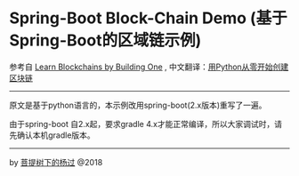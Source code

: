 # Spring-Boot Block-Chain Demo (基于Spring-Boot的区域链示例)


参考自 [Learn Blockchains by Building One](https://hackernoon.com/learn-blockchains-by-building-one-117428612f46 "Title") , 中文翻译：[用Python从零开始创建区块链](https://www.cnblogs.com/tinyxiong/p/7761026.html)

--- 
 
原文是基于python语言的，本示例改用spring-boot(2.x版本)重写了一遍。

由于spring-boot 自2.x起，要求gradle 4.x才能正常编译，所以大家调试时，请先确认本机gradle版本。


---

by [菩提树下的杨过](http://yjmyzz.cnblogs.com/) @2018